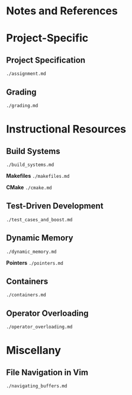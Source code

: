 Notes and References
================================================================================

Project-Specific
================================================================================

Project Specification
--------------------------------------------------------------------------------
`./assignment.md`

Grading
--------------------------------------------------------------------------------
`./grading.md`



Instructional Resources
================================================================================

Build Systems
--------------------------------------------------------------------------------
`./build_systems.md`

**Makefiles**
`./makefiles.md`

**CMake**
`./cmake.md`


Test-Driven Development
--------------------------------------------------------------------------------
`./test_cases_and_boost.md`


Dynamic Memory
--------------------------------------------------------------------------------
`./dynamic_memory.md`

**Pointers**
`./pointers.md`


Containers
--------------------------------------------------------------------------------
`./containers.md`

Operator Overloading
--------------------------------------------------------------------------------
`./operator_overloading.md`



Miscellany
================================================================================

File Navigation in Vim
--------------------------------------------------------------------------------
`./navigating_buffers.md`
